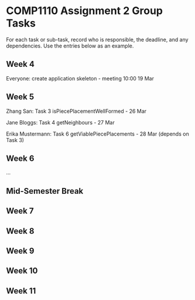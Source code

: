 # COMP1110 Assignment 2 Group Tasks

For each task or sub-task, record who is responsible, the deadline, and any dependencies.
Use the entries below as an example.

## Week 4

Everyone: create application skeleton - meeting 10:00 19 Mar

## Week 5

Zhang San: Task 3 isPiecePlacementWellFormed - 26 Mar

Jane Bloggs: Task 4 getNeighbours - 27 Mar

Erika Mustermann: Task 6 getViablePiecePlacements - 28 Mar (depends on Task 3)

## Week 6

...

## Mid-Semester Break

## Week 7

## Week 8

## Week 9

## Week 10

## Week 11
